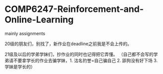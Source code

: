 # COMP6247-Reinforcement-and-Online-Learning
mainly assignments

20级的朋友们，别找了，新作业在deadline之前我是不会上传的。

21级及以后的学弟学妹们，抄作业的同时也记得把它弄懂。
（自己都不会写的学弟请不要拿学长的作业去骗学妹，1. 沽名钓誉=自己骗自己 2. 舔狗没有好下场 3. 学妹是学长的）


